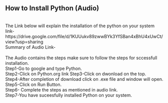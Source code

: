 ## How to Install Python (Audio)
<br>
The Link below will explain the installation of the python on your system
link-
https://drive.google.com/file/d/1KUUukv89zwwBYk3YfSBan4xBhU4xUwCt/view?usp=sharing
<br>
Summary of Audio Link-
<br><br>
The Audio contains the steps make sure to follow the steps for sccessfull installation.<br>
Step1-Go to google and type Python.<br>
Step2-Click on Python.org link<bt>
Step3-Click on dwonload on the top.<br>
Step4-After completion of download click on .exe file and window will open.<br>
Step5-Click on Run Button.<br>
Step6- Complete the steps as mentioned in audio link.<br>
Step7-You have suceesfully installed Python on your system.<br>



